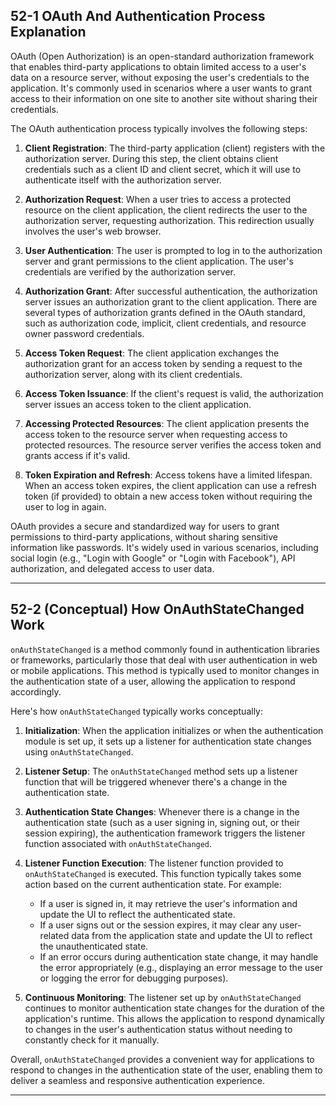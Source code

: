 ## 52-1 OAuth And Authentication Process Explanation

OAuth (Open Authorization) is an open-standard authorization framework that enables third-party applications to obtain limited access to a user's data on a resource server, without exposing the user's credentials to the application. It's commonly used in scenarios where a user wants to grant access to their information on one site to another site without sharing their credentials.

The OAuth authentication process typically involves the following steps:

1. **Client Registration**: The third-party application (client) registers with the authorization server. During this step, the client obtains client credentials such as a client ID and client secret, which it will use to authenticate itself with the authorization server.

2. **Authorization Request**: When a user tries to access a protected resource on the client application, the client redirects the user to the authorization server, requesting authorization. This redirection usually involves the user's web browser.

3. **User Authentication**: The user is prompted to log in to the authorization server and grant permissions to the client application. The user's credentials are verified by the authorization server.

4. **Authorization Grant**: After successful authentication, the authorization server issues an authorization grant to the client application. There are several types of authorization grants defined in the OAuth standard, such as authorization code, implicit, client credentials, and resource owner password credentials.

5. **Access Token Request**: The client application exchanges the authorization grant for an access token by sending a request to the authorization server, along with its client credentials.

6. **Access Token Issuance**: If the client's request is valid, the authorization server issues an access token to the client application.

7. **Accessing Protected Resources**: The client application presents the access token to the resource server when requesting access to protected resources. The resource server verifies the access token and grants access if it's valid.

8. **Token Expiration and Refresh**: Access tokens have a limited lifespan. When an access token expires, the client application can use a refresh token (if provided) to obtain a new access token without requiring the user to log in again.

OAuth provides a secure and standardized way for users to grant permissions to third-party applications, without sharing sensitive information like passwords. It's widely used in various scenarios, including social login (e.g., "Login with Google" or "Login with Facebook"), API authorization, and delegated access to user data.

---


## 52-2 (Conceptual) How OnAuthStateChanged Work

`onAuthStateChanged` is a method commonly found in authentication libraries or frameworks, particularly those that deal with user authentication in web or mobile applications. This method is typically used to monitor changes in the authentication state of a user, allowing the application to respond accordingly.

Here's how `onAuthStateChanged` typically works conceptually:

1. **Initialization**: When the application initializes or when the authentication module is set up, it sets up a listener for authentication state changes using `onAuthStateChanged`.

2. **Listener Setup**: The `onAuthStateChanged` method sets up a listener function that will be triggered whenever there's a change in the authentication state.

3. **Authentication State Changes**: Whenever there is a change in the authentication state (such as a user signing in, signing out, or their session expiring), the authentication framework triggers the listener function associated with `onAuthStateChanged`.

4. **Listener Function Execution**: The listener function provided to `onAuthStateChanged` is executed. This function typically takes some action based on the current authentication state. For example:
   
   - If a user is signed in, it may retrieve the user's information and update the UI to reflect the authenticated state.
   - If a user signs out or the session expires, it may clear any user-related data from the application state and update the UI to reflect the unauthenticated state.
   - If an error occurs during authentication state change, it may handle the error appropriately (e.g., displaying an error message to the user or logging the error for debugging purposes).

5. **Continuous Monitoring**: The listener set up by `onAuthStateChanged` continues to monitor authentication state changes for the duration of the application's runtime. This allows the application to respond dynamically to changes in the user's authentication status without needing to constantly check for it manually.

Overall, `onAuthStateChanged` provides a convenient way for applications to respond to changes in the authentication state of the user, enabling them to deliver a seamless and responsive authentication experience.

---


